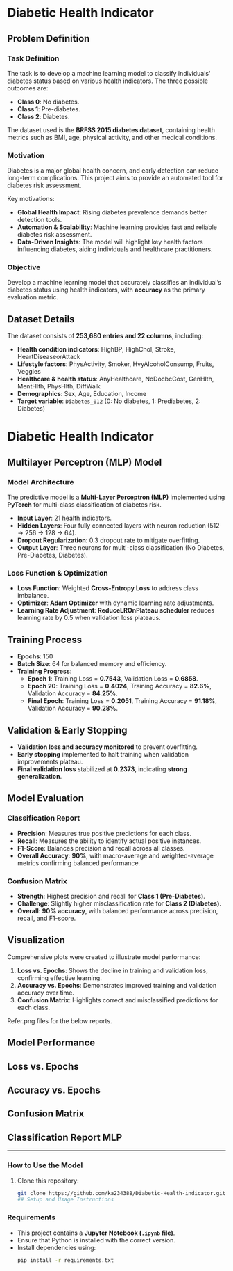 # Diabetic Health Indicator

## Problem Definition

### Task Definition
The task is to develop a machine learning model to classify individuals' diabetes status based on various health indicators. The three possible outcomes are:
- **Class 0**: No diabetes.
- **Class 1**: Pre-diabetes.
- **Class 2**: Diabetes.

The dataset used is the **BRFSS 2015 diabetes dataset**, containing health metrics such as BMI, age, physical activity, and other medical conditions.

### Motivation
Diabetes is a major global health concern, and early detection can reduce long-term complications. This project aims to provide an automated tool for diabetes risk assessment.

Key motivations:
- **Global Health Impact**: Rising diabetes prevalence demands better detection tools.
- **Automation & Scalability**: Machine learning provides fast and reliable diabetes risk assessment.
- **Data-Driven Insights**: The model will highlight key health factors influencing diabetes, aiding individuals and healthcare practitioners.

### Objective
Develop a machine learning model that accurately classifies an individual’s diabetes status using health indicators, with **accuracy** as the primary evaluation metric.

## Dataset Details

The dataset consists of **253,680 entries and 22 columns**, including:
- **Health condition indicators**: HighBP, HighChol, Stroke, HeartDiseaseorAttack
- **Lifestyle factors**: PhysActivity, Smoker, HvyAlcoholConsump, Fruits, Veggies
- **Healthcare & health status**: AnyHealthcare, NoDocbcCost, GenHlth, MentHlth, PhysHlth, DiffWalk
- **Demographics**: Sex, Age, Education, Income
- **Target variable**: `Diabetes_012` (0: No diabetes, 1: Prediabetes, 2: Diabetes)

# Diabetic Health Indicator

## Multilayer Perceptron (MLP) Model

### Model Architecture
The predictive model is a **Multi-Layer Perceptron (MLP)** implemented using **PyTorch** for multi-class classification of diabetes risk.

- **Input Layer**: 21 health indicators.
- **Hidden Layers**: Four fully connected layers with neuron reduction (512 → 256 → 128 → 64).
- **Dropout Regularization**: 0.3 dropout rate to mitigate overfitting.
- **Output Layer**: Three neurons for multi-class classification (No Diabetes, Pre-Diabetes, Diabetes).

### Loss Function & Optimization
- **Loss Function**: Weighted **Cross-Entropy Loss** to address class imbalance.
- **Optimizer**: **Adam Optimizer** with dynamic learning rate adjustments.
- **Learning Rate Adjustment**: **ReduceLROnPlateau scheduler** reduces learning rate by 0.5 when validation loss plateaus.

## Training Process
- **Epochs**: 150
- **Batch Size**: 64 for balanced memory and efficiency.
- **Training Progress**:
  - **Epoch 1**: Training Loss = **0.7543**, Validation Loss = **0.6858**.
  - **Epoch 20**: Training Loss = **0.4024**, Training Accuracy = **82.6%**, Validation Accuracy = **84.25%**.
  - **Final Epoch**: Training Loss = **0.2051**, Training Accuracy = **91.18%**, Validation Accuracy = **90.28%**.

## Validation & Early Stopping
- **Validation loss and accuracy monitored** to prevent overfitting.
- **Early stopping** implemented to halt training when validation improvements plateau.
- **Final validation loss** stabilized at **0.2373**, indicating **strong generalization**.

## Model Evaluation
### Classification Report
- **Precision**: Measures true positive predictions for each class.
- **Recall**: Measures the ability to identify actual positive instances.
- **F1-Score**: Balances precision and recall across all classes.
- **Overall Accuracy**: **90%**, with macro-average and weighted-average metrics confirming balanced performance.

### Confusion Matrix
- **Strength**: Highest precision and recall for **Class 1 (Pre-Diabetes)**.
- **Challenge**: Slightly higher misclassification rate for **Class 2 (Diabetes)**.
- **Overall**: **90% accuracy**, with balanced performance across precision, recall, and F1-score.

## Visualization
Comprehensive plots were created to illustrate model performance:
1. **Loss vs. Epochs**: Shows the decline in training and validation loss, confirming effective learning.
2. **Accuracy vs. Epochs**: Demonstrates improved training and validation accuracy over time.
3. **Confusion Matrix**: Highlights correct and misclassified predictions for each class.

Refer.png files for the below reports.
## Model Performance
## Loss vs. Epochs
## Accuracy vs. Epochs
## Confusion Matrix
## Classification Report MLP

---

### How to Use the Model
1. Clone this repository:
   ```sh
   git clone https://github.com/ka234388/Diabetic-Health-indicator.git
   ## Setup and Usage Instructions

### **Requirements**
- This project contains a **Jupyter Notebook (`.ipynb` file)**.
- Ensure that Python is installed with the correct version.
- Install dependencies using:
  ```sh
  pip install -r requirements.txt

